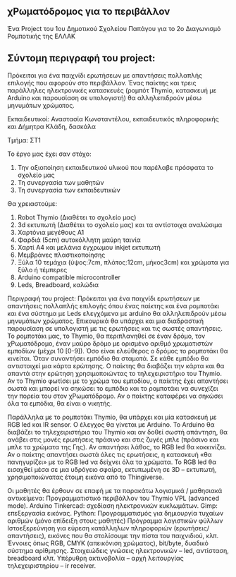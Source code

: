 χΡωματόδρομος για το περιβάλλον
-------------------------------
Ένα Project του 1ου Δημοτικού Σχολείου Παπάγου για το 2ο Διαγωνισμό Ρομποτικής της ΕΛΛΑΚ

Σύντομη περιγραφή του project: 
------------------------------
Πρόκειται για ένα παιχνίδι ερωτήσεων με απαντήσεις πολλαπλής επιλογής που αφορούν στο περιβάλλον. Ένας παίκτης και τρεις παράλληλες ηλεκτρονικές κατασκευές (ρομπότ Thymio, κατασκευή με Arduino και παρουσίαση σε υπολογιστή) θα αλληλεπιδρούν μέσω μηνυμάτων χρώματος. 

Εκπαιδευτικοί:
Αναστασία Κωνσταντέλου, εκπαιδευτικός πληροφορικής και 
Δήμητρα Κλάδη, δασκάλα

Τμήμα: ΣΤ1

Το έργο μας έχει σαν στόχο:

1) Την αξιοποίηση εκπαιδευτικού υλικού που παρέλαβε πρόσφατα το σχολείο μας
2) Τη συνεργασία των μαθητών
3) Τη συνεργασία των εκπαιδευτικών

Θα χρειαστούμε:

1) Robot Thymio (Διαθέτει το σχολείο μας)
2) 3d εκτυπωτή (Διαθέτει το σχολείο μας) και τα αντίστοιχα αναλώσιμα
3) Χαρτόνια μεγέθους Α1
4) Φαρδιά (5cm) αυτοκόλλητη μαύρη ταινία
5) Χαρτί Α4 και μελάνια έγχρωμου inkjet εκτυπωτή
6) Μεμβράνες πλαστικοποίησης
7) Ξύλα 10 τεμάχια (ύψος:7cm, πλάτος:12cm, μήκος3cm)  και χρώματα για ξύλο ή τέμπερες
8) Arduino compatible microcontroller
9) Leds, Breadboard, καλώδια 


Περιγραφή του project: 
Πρόκειται για ένα παιχνίδι ερωτήσεων με απαντήσεις πολλαπλής επιλογής όπου ένας παίκτης και ένα ρομποτάκι και ένα σύστημα με Leds ελεγχόμενα με arduino  θα αλληλεπιδρούν μέσω μηνυμάτων χρώματος. Επικουρικά θα υπάρχει και μια διαδραστική παρουσίαση σε υπολογιστή με τις ερωτήσεις και τις σωστές απαντήσεις. To ρομποτάκι μας, το Thymio, θα περιπλανηθεί σε έναν δρόμο, τον χΡωματόδρομο, έναν μαύρο δρόμο με ορισμένο αριθμό χρωματιστών εμποδίων (μέχρι 10 [0-9]). Όσο είναι ελεύθερος ο δρόμος το ρομποτάκι θα κινείται. Όταν συναντήσει εμπόδιο θα σταματά. Σε κάθε εμπόδιο θα αντιστοιχεί μια κάρτα ερώτησης. Ο παίκτης θα διαβάζει την κάρτα και θα απαντά στην ερώτηση χρησιμοποιώντας το τηλεχειριστήριο του Thymio. Αν το Thymio φωτίσει με το χρώμα του εμποδίου, ο παίκτης έχει απαντήσει σωστά και μπορεί να σηκώσει το εμπόδιο και το ρομποτάκι να συνεχίζει την πορεία του στον χΡωματόδρομο.  Αν ο παίκτης καταφέρει να σηκώσει όλα τα εμπόδια, θα είναι ο νικητής.
	
Παράλληλα με το ρομποτάκι Thymio, θα υπάρχει και μία κατασκευή με RGB led και IR sensor. Ο έλεγχος  θα γίνεται με  Αrduino. Το Αrduino θα διαβάζει το τηλεχειριστήριο του Thymio και αν δοθεί σωστή απάντηση, θα ανάβει στις μονές ερωτήσεις πράσινο και στις ζυγές μπλε (πράσινο και μπλε τα χρώματα της Γης). Αν απαντήσει λάθος, το RGB led θα κοκκινίζει.  Αν ο παίκτης απαντήσει σωστά όλες τις ερωτήσεις,  η κατασκευή «θα πανηγυρίζει» με το RGB led να δείχνει όλα τα χρώματα. 
Το RGB led θα εισαχθεί μέσα σε μια υδρόγειο σφαίρα, εκτυπωμένη σε 3D – εκτυπωτή, 
 χρησιμοποιώνατας έτοιμη εικόνα από το Thingiverse. 


Οι μαθητές θα έρθουν σε επαφή με τα παρακάτω λογισμικά / μαθησιακά αντικείμενα:
Προγραμματιστικό περιβάλλον του Thymio VPL (advanced mode).
Arduino 
Tinkercad: σχεδίαση ηλεκτρονικών κυκλωμάτων.
Gimp: επεξεργασία εικόνας.
Python: Προγραμματισμός για δημιουργία τυχαίων αριθμών (μόνο επίδειξη στους μαθητές)
Πρόγραμμα λογιστικών φύλλων 
Ιστοεξερεύνηση για εύρεση κατάλληλων πληροφοριών (ερωτήσεις/απαντήσεις), εικόνες που  θα στολίσουμε την πίστα του παιχνιδιού, κλπ.
Έννοιες όπως RGB, CMYK (απεικόνιση χρώματος), bit/byte, δυαδικό σύστημα αρίθμησης.
Στοιχειώδεις γνώσεις ηλεκτρονικών – led, αντίσταση, breadboard κλπ.
Υπέρυθρη ακτινοβολία – αρχή λειτουργίας τηλεχειριστηρίου – ir receiver.



